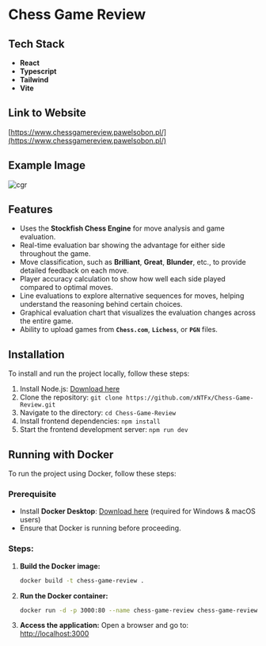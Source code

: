 # Chess Game Review

## Tech Stack

- **React**
- **Typescript**
- **Tailwind**
- **Vite**

## Link to Website

[https://www.chessgamereview.pawelsobon.pl/](https://www.chessgamereview.pawelsobon.pl/)

## Example Image

![cgr](https://github.com/user-attachments/assets/89ddd3ea-4092-4cd4-a363-a5e05a075a49)

## Features

- Uses the **Stockfish Chess Engine** for move analysis and game evaluation.
- Real-time evaluation bar showing the advantage for either side throughout the game.
- Move classification, such as **Brilliant**, **Great**, **Blunder**, etc., to provide detailed feedback on each move.
- Player accuracy calculation to show how well each side played compared to optimal moves.
- Line evaluations to explore alternative sequences for moves, helping understand the reasoning behind certain choices.
- Graphical evaluation chart that visualizes the evaluation changes across the entire game.
- Ability to upload games from **`Chess.com`**, **`Lichess`**, or **`PGN`** files.

## Installation

To install and run the project locally, follow these steps:

1. Install Node.js: [Download here](https://nodejs.org/en/download)
2. Clone the repository: `git clone https://github.com/xNTFx/Chess-Game-Review.git`
3. Navigate to the directory: `cd Chess-Game-Review`
4. Install frontend dependencies: `npm install`
5. Start the frontend development server: `npm run dev`

## Running with Docker

To run the project using Docker, follow these steps:

### Prerequisite

- Install **Docker Desktop**: [Download here](https://www.docker.com/products/docker-desktop) (required for Windows & macOS users)
- Ensure that Docker is running before proceeding.

### Steps:

1. **Build the Docker image:**

   ```sh
   docker build -t chess-game-review .
   ```

2. **Run the Docker container:**

   ```sh
   docker run -d -p 3000:80 --name chess-game-review chess-game-review
   ```

3. **Access the application:**
   Open a browser and go to: [http://localhost:3000](http://localhost:3000)
